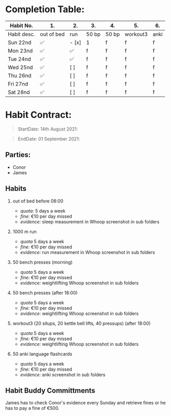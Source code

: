 # Completion Table:
Habit No.  |   1.      |  2.    | 3.     |   4.  |    5.     |   6.| 
---        | ---       | ---    | ---    |---    |---        |---  |
Habit desc.| out of bed| run    | 50 bp  | 50 bp | workout3  | anki|
Sun 22nd   | ✅       | - [x]    |   1    |   f   |    f      | f   |
Mon 23nd   |  ✅      |   ✅  |   f    |   f   |    f      | f   |
Tue 24nd   |  ✅      |   ✅  |   f    |   f   |    f      | f   |
Wed 25nd   |  ✅      |   [ ]  |   f    |   f   |    f      | f   |
Thu 26nd   |  ✅      |   [ ]  |   f    |   f   |    f      | f   |
Fri 27nd   |  ✅      |   [ ]  |   f    |   f   |    f      | f   |
Sat 28nd   |  ✅      |   [ ]  |   f    |   f   |    f      | f   |

# Habit Contract:

> StartDate: 14th August 2021:

> EndDate: 01 September 2021:

## Parties:

- Conor
- James 

## Habits

1. out of bed before 08:00 
    * *quota:* 5 days a week
    * *fine:* €10 per day missed
    * *evidence:* sleep measurement in Whoop screenshot in sub folders

2. 1000 m run 
    * *quota* 5 days a week
    * *fine:* €10 per day missed
    * *evidence:* run measurement in Whoop screenshot in sub folders

3. 50 bench presses (morning)
    * *quota* 5 days a week
    * *fine:* €10 per day missed
    * *evidence:* weightlifting Whoop screenshot in sub folders
 
4. 50 bench presses (after 18:00)
    * *quota* 5 days a week
    * *fine:* €10 per day missed
    * *evidence:* weightlifting Whoop screenshot in sub folders

5. workout3 (20 situps, 20 kettle bell lifts, 40 pressups) (after 18:00)
    * *quota* 5 days a week
    * *fine:* €10 per day missed
    * *evidence:* weightlifting Whoop screenshot in sub folders

6. 50 anki language flashcards
    * *quota* 5 days a week
    * *fine:* €10 per day missed
    * *evidence:* anki screenshot in sub folders

## Habit Buddy Committments

James has to check Conor's evidence every Sunday and retrieve fines or he has to pay a fine of €500.













